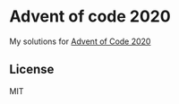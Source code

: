 # Advent of code 2020

My solutions for [Advent of Code 2020](https://adventofcode.com/)


## License

MIT
